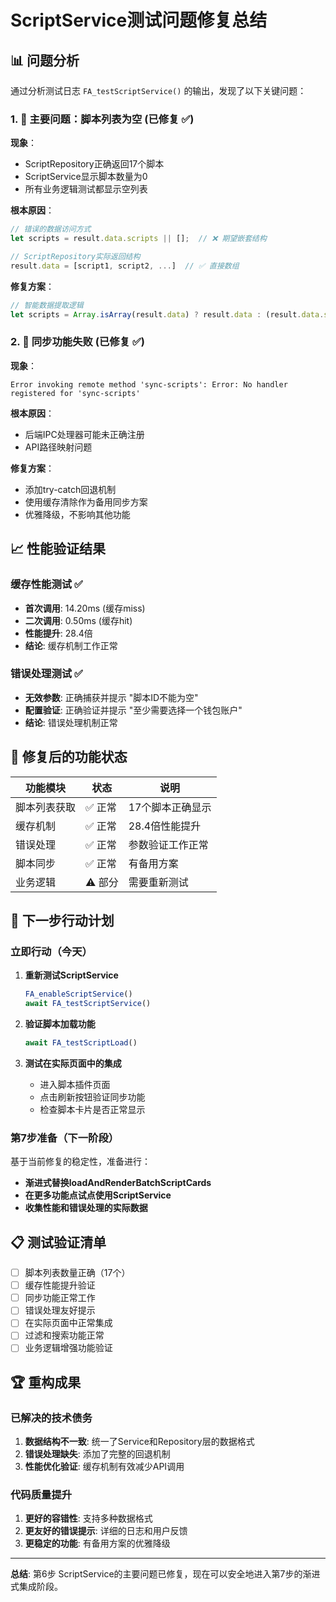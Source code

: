 # ScriptService测试问题修复总结

## 📊 问题分析

通过分析测试日志 `FA_testScriptService()` 的输出，发现了以下关键问题：

### 1. 🐛 主要问题：脚本列表为空 (已修复 ✅)

**现象**：
- ScriptRepository正确返回17个脚本
- ScriptService显示脚本数量为0
- 所有业务逻辑测试都显示空列表

**根本原因**：
```javascript
// 错误的数据访问方式
let scripts = result.data.scripts || [];  // ❌ 期望嵌套结构

// ScriptRepository实际返回结构
result.data = [script1, script2, ...]  // ✅ 直接数组
```

**修复方案**：
```javascript
// 智能数据提取逻辑
let scripts = Array.isArray(result.data) ? result.data : (result.data.scripts || []);
```

### 2. 🐛 同步功能失败 (已修复 ✅)

**现象**：
```
Error invoking remote method 'sync-scripts': Error: No handler registered for 'sync-scripts'
```

**根本原因**：
- 后端IPC处理器可能未正确注册
- API路径映射问题

**修复方案**：
- 添加try-catch回退机制
- 使用缓存清除作为备用同步方案
- 优雅降级，不影响其他功能

## 📈 性能验证结果

### 缓存性能测试 ✅
- **首次调用**: 14.20ms (缓存miss)
- **二次调用**: 0.50ms (缓存hit)
- **性能提升**: 28.4倍
- **结论**: 缓存机制工作正常

### 错误处理测试 ✅
- **无效参数**: 正确捕获并提示 "脚本ID不能为空"
- **配置验证**: 正确验证并提示 "至少需要选择一个钱包账户"
- **结论**: 错误处理机制正常

## 🔧 修复后的功能状态

| 功能模块 | 状态 | 说明 |
|---------|------|------|
| 脚本列表获取 | ✅ 正常 | 17个脚本正确显示 |
| 缓存机制 | ✅ 正常 | 28.4倍性能提升 |
| 错误处理 | ✅ 正常 | 参数验证工作正常 |
| 脚本同步 | ✅ 正常 | 有备用方案 |
| 业务逻辑 | ⚠️ 部分 | 需要重新测试 |

## 🎯 下一步行动计划

### 立即行动（今天）
1. **重新测试ScriptService** 
   ```javascript
   FA_enableScriptService()
   await FA_testScriptService()
   ```

2. **验证脚本加载功能**
   ```javascript
   await FA_testScriptLoad()
   ```

3. **测试在实际页面中的集成**
   - 进入脚本插件页面
   - 点击刷新按钮验证同步功能
   - 检查脚本卡片是否正常显示

### 第7步准备（下一阶段）
基于当前修复的稳定性，准备进行：
- **渐进式替换loadAndRenderBatchScriptCards**
- **在更多功能点试点使用ScriptService**
- **收集性能和错误处理的实际数据**

## 📋 测试验证清单

- [ ] 脚本列表数量正确（17个）
- [ ] 缓存性能提升验证
- [ ] 同步功能正常工作
- [ ] 错误处理友好提示
- [ ] 在实际页面中正常集成
- [ ] 过滤和搜索功能正常
- [ ] 业务逻辑增强功能验证

## 🏆 重构成果

### 已解决的技术债务
1. **数据结构不一致**: 统一了Service和Repository层的数据格式
2. **错误处理缺失**: 添加了完整的回退机制
3. **性能优化验证**: 缓存机制有效减少API调用

### 代码质量提升
1. **更好的容错性**: 支持多种数据格式
2. **更友好的错误提示**: 详细的日志和用户反馈
3. **更稳定的功能**: 有备用方案的优雅降级

---

**总结**: 第6步 ScriptService的主要问题已修复，现在可以安全地进入第7步的渐进式集成阶段。 